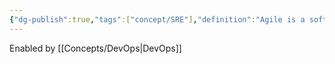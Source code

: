 ```yaml
---
{"dg-publish":true,"tags":["concept/SRE"],"definition":"Agile is a software development approach that emphasizes team collaboration, customer and user feedback, and high adaptability to change through short release cycles.","permalink":"/concepts/agile-software-development/","dgPassFrontmatter":true}
---
```


Enabled by [[Concepts/DevOps\|DevOps]]
